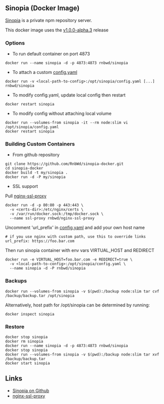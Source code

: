 ## Sinopia (Docker Image)

[Sinopia](https://github.com/rlidwka/sinopia) is a private npm repository server. 

This docker image uses the [v1.0.0-alpha.3](https://github.com/rlidwka/sinopia/tree/v1.0.0-alpha.3) release

### Options

- To run default container on port 4873

`docker run --name sinopia -d -p 4873:4873 rnbwd/sinopia`

- To attach a custom [config.yaml](https://github.com/RnbWd/sinopia-docker/blob/master/config.yaml)

`docker run -v <local-path-to-config>:/opt/sinopia/config.yaml [...] rnbwd/sinopia`

- To modify config.yaml, update local config then restart

`docker restart sinopia`

- To modify config without attaching local volume

```
docker run --volumes-from sinopia -it --rm node:slim vi /opt/sinopia/config.yaml
docker restart sinopia
```

### Building Custom Containers

- From github repository

```
git clone https://github.com/RnbWd/sinopia-docker.git
cd sinopia-docker
docker build -t my/sinopia .
docker run -d -P my/sinopia
```

- SSL support 

Pull [nginx-ssl-proxy](https://registry.hub.docker.com/u/rnbwd/nginx-ssl-proxy/) 

```
docker run -d -p 80:80 -p 443:443 \ 
  -v <certs-dir>:/etc/nginx/certs \
  -v /var/run/docker.sock:/tmp/docker.sock \
  --name ssl-proxy rnbwd/nginx-ssl-proxy
```

Uncomment 'url_prefix' in [config.yaml](https://github.com/RnbWd/sinopia-docker/blob/master/config.yaml) and add your own host name

    # if you use nginx with custom path, use this to override links
    url_prefix: https://foo.bar.com


Then run sinopia container with env vars VIRTUAL_HOST and REDIRECT 

```
docker run -e VIRTUAL_HOST=foo.bar.com -e REDIRECT=true \
  -v <local-path-to-config>:/opt/sinopia/config.yaml \
  --name sinopia -d -P rnbwd/sinopia
```
### Backups

`docker run --volumes-from sinopia -v $(pwd):/backup node:slim tar cvf /backup/backup.tar /opt/sinopia`

Alternatively, host path for /opt/sinopia can be determined by running:

`docker inspect sinopia`

### Restore

```
docker stop sinopia
docker rm sinopia
docker run --name sinopia -d -p 4873:4873 rnbwd/sinopia
docker stop sinopia
docker run --volumes-from sinopia -v $(pwd):/backup node:slim tar xvf /backup/backup.tar
docker start sinopia
```

## Links

* [Sinopia on Github](https://github.com/rlidwka/sinopia)
* [nginx-ssl-proxy](https://registry.hub.docker.com/u/rnbwd/nginx-ssl-proxy/)

